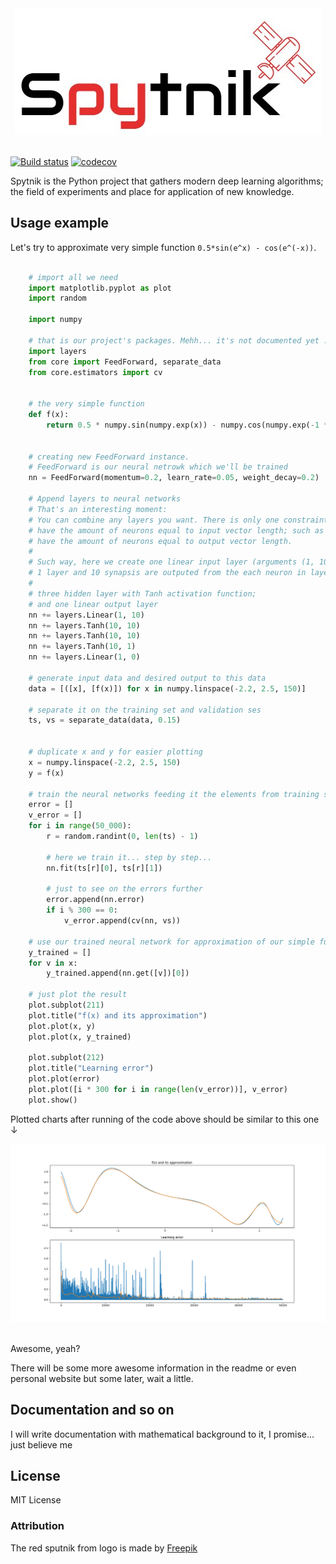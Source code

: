 <div align="center">
  <img src="https://raw.githubusercontent.com/MikhailKravets/Spytnik/master/logo.jpg"><br><br>
</div>

[![Build status](https://travis-ci.org/MikhailKravets/Spytnik.svg?branch=master)](https://travis-ci.org/MikhailKravets/Spytnik)
[![codecov](https://codecov.io/gh/MikhailKravets/Spytnik/branch/master/graph/badge.svg)](https://codecov.io/gh/MikhailKravets/Spytnik)

Spytnik is the Python project that gathers modern deep learning algorithms; the field of experiments
and place for application of new knowledge.

## Usage example

Let's try to approximate very simple function `0.5*sin(e^x) - cos(e^(-x))`.

```python

    # import all we need
    import matplotlib.pyplot as plot
    import random
    
    import numpy
    
    # that is our project's packages. Mehh... it's not documented yet :(
    import layers
    from core import FeedForward, separate_data
    from core.estimators import cv
    
    
    # the very simple function
    def f(x):
        return 0.5 * numpy.sin(numpy.exp(x)) - numpy.cos(numpy.exp(-1 * x))
    
    
    # creating new FeedForward instance.
    # FeedForward is our neural netrowk which we'll be trained
    nn = FeedForward(momentum=0.2, learn_rate=0.05, weight_decay=0.2)
    
    # Append layers to neural networks
    # That's an interesting moment:
    # You can combine any layers you want. There is only one constraint: input layer must
    # have the amount of neurons equal to input vector length; such as output layer must
    # have the amount of neurons equal to output vector length.
    #
    # Such way, here we create one linear input layer (arguments (1, 10) means that the layer contains
    # 1 layer and 10 synapsis are outputed from the each neuron in layer);
    #
    # three hidden layer with Tanh activation function;
    # and one linear output layer 
    nn += layers.Linear(1, 10)
    nn += layers.Tanh(10, 10)
    nn += layers.Tanh(10, 10)
    nn += layers.Tanh(10, 1)
    nn += layers.Linear(1, 0)
    
    # generate input data and desired output to this data
    data = [([x], [f(x)]) for x in numpy.linspace(-2.2, 2.5, 150)]
    
    # separate it on the training set and validation ses
    ts, vs = separate_data(data, 0.15)
    
    
    # duplicate x and y for easier plotting
    x = numpy.linspace(-2.2, 2.5, 150)
    y = f(x)
    
    # train the neural networks feeding it the elements from training set randomly
    error = []
    v_error = []
    for i in range(50_000):
        r = random.randint(0, len(ts) - 1)
        
        # here we train it... step by step...
        nn.fit(ts[r][0], ts[r][1])
        
        # just to see on the errors further
        error.append(nn.error)
        if i % 300 == 0:
            v_error.append(cv(nn, vs))
    
    # use our trained neural network for approximation of our simple function
    y_trained = []
    for v in x:
        y_trained.append(nn.get([v])[0])
    
    # just plot the result
    plot.subplot(211)
    plot.title("f(x) and its approximation")
    plot.plot(x, y)
    plot.plot(x, y_trained)
    
    plot.subplot(212)
    plot.title("Learning error")
    plot.plot(error)
    plot.plot([i * 300 for i in range(len(v_error))], v_error)
    plot.show()
```

Plotted charts after running of the code above should be similar to this one ↓

<div align="center">
  <img src="https://raw.githubusercontent.com/MikhailKravets/Spytnik/master/doc/fig1.png"><br><br>
</div>

Awesome, yeah?

There will be some more awesome information in the readme or even personal website but some later, wait a little.

## Documentation and so on
I will write documentation with mathematical background to it, I promise... just believe me

## License
MIT License

### Attribution
The red sputnik from logo is made by [Freepik](https://www.freepik.com/)
